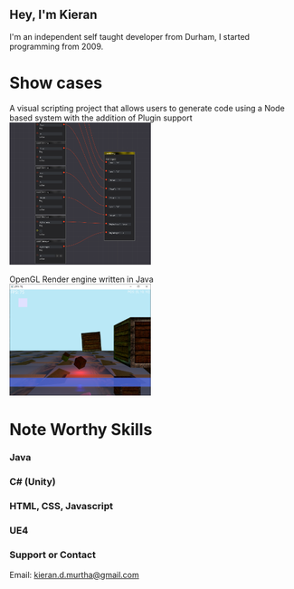 ## Hey, I'm Kieran

I'm an independent self taught developer from Durham, I started programming from 2009.

# Show cases

A visual scripting project that allows users to generate code using a Node based system with the addition of Plugin support
<br>
<img src="https://github.com/blockout22/VisualScripting/blob/12c3c7205917f5ad37c2ffd0ec4211626304e073/Images/example5.png" width="250">

OpenGL Render engine written in Java
<br>
<img src="https://github.com/blockout22/DotJ/blob/6b5e309c71fa7df396c051cfdbf4685b3aadc831/Images/testScene-19.12.2021.png" width="250">

# Note Worthy Skills

### Java
### C# (Unity)
### HTML, CSS, Javascript
### UE4

### Support or Contact

Email: kieran.d.murtha@gmail.com
